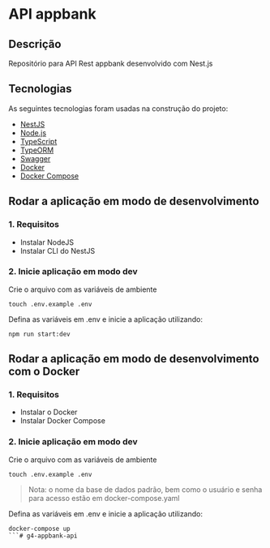# API appbank

## Descrição

Repositório para API Rest appbank desenvolvido com Nest.js

## Tecnologias

As seguintes tecnologias foram usadas na construção do projeto:

- [NestJS](https://nestjs.com/)
- [Node.js](https://nodejs.org/en/)
- [TypeScript](https://www.typescriptlang.org/)
- [TypeORM](https://typeorm.io/#/)
- [Swagger](https://swagger.io/)
- [Docker](https://www.docker.com/)
- [Docker Compose](https://docs.docker.com/compose/install/)

## Rodar a aplicação em modo de desenvolvimento

### 1. Requisitos

- Instalar NodeJS
- Instalar CLI do NestJS

### 2. Inicie aplicação em modo dev

Crie o arquivo com as variáveis de ambiente

```
touch .env.example .env
```

Defina as variáveis em .env e inicie a aplicação utilizando:


```
npm run start:dev
```


## Rodar a aplicação em modo de desenvolvimento com o Docker

### 1. Requisitos

- Instalar o Docker
- Instalar Docker Compose

### 2. Inicie aplicação em modo dev

Crie o arquivo com as variáveis de ambiente

```
touch .env.example .env
```

> Nota: o nome da base de dados padrão, bem como o usuário e senha para acesso estão em docker-compose.yaml

Defina as variáveis em .env e inicie a aplicação utilizando:

```
docker-compose up
```# g4-appbank-api
